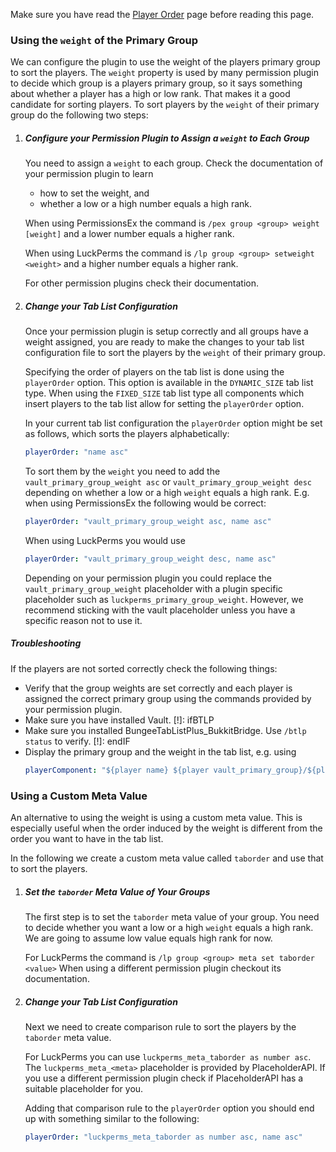 

Make sure you have read the [Player Order](Player-Order) page before reading this page.

### Using the `weight` of the Primary Group

We can configure the plugin to use the weight of the players primary group to sort the players.
The `weight` property is used by many permission plugin to decide which group is a players primary group, so it says something about whether a player has a high or low rank.
That makes it a good candidate for sorting players.
To sort players by the `weight` of their primary group do the following two steps:

1. ##### Configure your Permission Plugin to Assign a `weight` to Each Group

    You need to assign a `weight` to each group.
    Check the documentation of your permission plugin to learn
    * how to set the weight, and
    * whether a low or a high number equals a high rank.
    
    When using PermissionsEx the command is `/pex group <group> weight [weight]` and a lower number equals a higher rank.
    
    When using LuckPerms the command is `/lp group <group> setweight <weight>` and a higher number equals a higher rank.
    
    For other permission plugins check their documentation.

2. ##### Change your Tab List Configuration

    Once your permission plugin is setup correctly and all groups have a weight assigned, you are ready to make the changes to your tab list configuration file to sort the players by the `weight` of their primary group.
    
    Specifying the order of players on the tab list is done using the `playerOrder` option.
    This option is available in the `DYNAMIC_SIZE` tab list type.
    When using the `FIXED_SIZE` tab list type all components which insert players to the tab list allow for setting the `playerOrder` option.
    
    In your current tab list configuration the `playerOrder` option might be set as follows, which sorts the players alphabetically:
    ```yaml
    playerOrder: "name asc"
   ```
   
   To sort them by the `weight` you need to add the `vault_primary_group_weight asc` or `vault_primary_group_weight desc` depending on whether a low or a high `weight` equals a high rank.
   E.g. when using PermissionsEx the following would be correct:
    ```yaml
    playerOrder: "vault_primary_group_weight asc, name asc"
    ```
   When using LuckPerms you would use 
    ```yaml
    playerOrder: "vault_primary_group_weight desc, name asc"
    ```
   
   Depending on your permission plugin you could replace the `vault_primary_group_weight` placeholder with a plugin specific placeholder such as `luckperms_primary_group_weight`.
   However, we recommend sticking with the vault placeholder unless you have a specific reason not to use it.
   
##### Troubleshooting

If the players are not sorted correctly check the following things:

* Verify that the group weights are set correctly and each player is assigned the correct primary group using the commands provided by your permission plugin.
* Make sure you have installed Vault.
[!]: ifBTLP
* Make sure you installed BungeeTabListPlus_BukkitBridge. Use `/btlp status` to verify.
[!]: endIF
* Display the primary group and the weight in the tab list, e.g. using 
    ```yaml
    playerComponent: "${player name} ${player vault_primary_group}/${player vault_primary_group_weight}"
    ```

### Using a Custom Meta Value

An alternative to using the weight is using a custom meta value.
This is especially useful when the order induced by the weight is different from the order you want to have in the tab list.

In the following we create a custom meta value called `taborder` and use that to sort the players.

1. ##### Set the `taborder` Meta Value of Your Groups

    The first step is to set the `taborder` meta value of your group.
    You need to decide whether you want a low or a high `weight` equals a high rank.
    We are going to assume low value equals high rank for now.
    
    For LuckPerms the command is `/lp group <group> meta set taborder <value>`
    When using a different permission plugin checkout its documentation.
    
2. ##### Change your Tab List Configuration

    Next we need to create comparison rule to sort the players by the `taborder` meta value.
    
    For LuckPerms you can use `luckperms_meta_taborder as number asc`.
    The `luckperms_meta_<meta>` placeholder is provided by PlaceholderAPI.
    If you use a different permission plugin check if PlaceholderAPI has a suitable placeholder for you.
    
    Adding that comparison rule to the `playerOrder` option you should end up with something similar to the following:
    ```yaml
    playerOrder: "luckperms_meta_taborder as number asc, name asc"
    ```